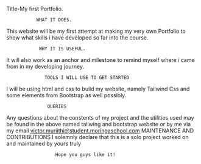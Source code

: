  Title-My first Portfolio.
           
               WHAT IT DOES.
This website will be my first attempt at making my very own Portfolio to show what skills i have developed so far into the course.

                WHY IT IS USEFUL.
It will also work as an anchor and milestone to remind myself where i came from in my developing journey.

                  TOOLS I WILL USE TO GET STARTED
I will be using html and css to build my website, namely Tailwind Css and some elements from Bootstrap as well possibly.    

                   QUERIES
Any questions about the constents of my project and the utilities used may be found in the above named tailwing and bootstrap website or by me via my email 
             victor.muriithi@student.moringaschool.com
                    MAINTENANCE AND CONTRIBUTIONS
I solemnly declare that this is a solo project worked on and maintained by yours truly


                      Hope you guys like it!
               
